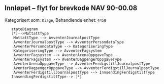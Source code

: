 ## Innløpet – flyt for brevkode NAV 90-00.08
Kategorisert som: `Klage`, Behandlende enhet: `4450`
```mermaid
   stateDiagram
   [*]-->MottattType
   	MottattType --> AvventerJournalpostType
	AvventerJournalpostType --> AvventerPersondataType
	AvventerPersondataType --> KategoriseringType
	KategoriseringType --> AvventerFagsystem
    AvventerFagsystem --> AventerArenaOppgaveType
    AvventerFagsystem --> AventerDagpengerOppgaveType
    AventerArenaOppgaveType --> AvventerFerdigstillJournalpostType
    AventerDagpengerOppgaveType --> AvventerFerdigstillJournalpostType
	AvventerFerdigstillJournalpostType --> InnsendingFerdigstiltType
   InnsendingFerdigstiltType--> [*]    
```